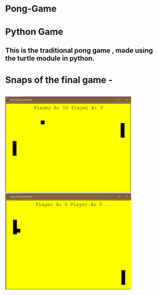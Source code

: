 # Pong-Game
# Python Game</br>
This is the traditional pong game , made using the turtle module in python.</br>
---------------------------------------------------------------------------------
# Snaps of the final game - </br>
</br>
<img src="img2.png" width="400px" />
</br>
<img src="img1.png" width="400px" />
